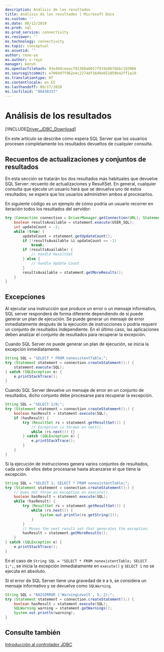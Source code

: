 ```yaml
---
description: Análisis de los resultados
title: Análisis de los resultados | Microsoft Docs
ms.custom: ''
ms.date: 08/12/2019
ms.prod: sql
ms.prod_service: connectivity
ms.reviewer: ''
ms.technology: connectivity
ms.topic: conceptual
ms.assetid: ''
author: rene-ye
ms.author: v-reye
manager: kenvh
ms.openlocfilehash: 93e494ceeac791368a0017f919a9676bbc193966
ms.sourcegitcommit: e700497f962e4c2274df16d9e651059b42ff1a10
ms.translationtype: HT
ms.contentlocale: es-ES
ms.lasthandoff: 08/17/2020
ms.locfileid: "88438337"
---
```

# <a name="parsing-the-results"></a>Análisis de los resultados

[!INCLUDE[Driver_JDBC_Download](../../includes/driver_jdbc_download.md)]

En este artículo se describe cómo espera SQL Server que los usuarios procesen completamente los resultados devueltos de cualquier consulta.

## <a name="update-counts-and-result-sets"></a>Recuentos de actualizaciones y conjuntos de resultados

En esta sección se tratarán los dos resultados más habituales que devuelve SQL Server: recuento de actualizaciones y ResultSet. En general, cualquier consulta que ejecute un usuario hará que se devuelva uno de estos resultados; se espera que los usuarios administren ambos al procesarlos.

En siguiente código es un ejemplo de cómo podría un usuario recorrer en iteración todos los resultados del servidor:
```java
try (Connection connection = DriverManager.getConnection(URL); Statement statement = connection.createStatement()) {
    boolean resultsAvailable = statement.execute(USER_SQL);
    int updateCount = -2;
    while (true) {
        updateCount = statement.getUpdateCount();
        if (!resultsAvailable && updateCount == -1)
            break;
        if (resultsAvailable) {
            // handle ResultSet
        } else {
            // handle Update Count
        }
        resultsAvailable = statement.getMoreResults();
    }
}
```

## <a name="exceptions"></a>Excepciones
Al ejecutar una instrucción que produce un error o un mensaje informativo, SQL server responderá de forma diferente dependiendo de si puede generar un plan de ejecución. Se puede generar un mensaje de error inmediatamente después de la ejecución de instrucciones o podría requerir un conjunto de resultados independiente. En el último caso, las aplicaciones deben analizar el conjunto de resultados para recuperar la excepción.

Cuando SQL Server no puede generar un plan de ejecución, se inicia la excepción inmediatamente.

```java
String SQL = "SELECT * FROM nonexistentTable;";
try (Statement statement = connection.createStatement();) {
    statement.execute(SQL);
} catch (SQLException e) {
    e.printStackTrace();
}
```

Cuando SQL Server devuelve un mensaje de error en un conjunto de resultados, dicho conjunto debe procesarse para recuperar la excepción.

```java
String SQL = "SELECT 1/0;";
try (Statement statement = connection.createStatement();) {
    boolean hasResult = statement.execute(SQL);
    if (hasResult) {
        try (ResultSet rs = statement.getResultSet()) {
            // Exception is thrown on next().
            while (rs.next()) {}
        } catch (SQLException e) {
            e.printStackTrace();
        }
    }
}
```

Si la ejecución de instrucciones genera varios conjuntos de resultados, cada uno de ellos debe procesarse hasta alcanzarse el que tiene la excepción.

```java
String SQL = "SELECT 1; SELECT * FROM nonexistentTable;";
try (Statement statement = connection.createStatement();) {
    // Does not throw an exception on execute().
    boolean hasResult = statement.execute(SQL);
    while (hasResult) {
        try (ResultSet rs = statement.getResultSet()) {
            while (rs.next()) {
                System.out.println(rs.getString(1));
            }
        }
        // Moves the next result set that generates the exception.
        hasResult = statement.getMoreResults();
    }
} catch (SQLException e) {
    e.printStackTrace();
}
```

En el caso de `String SQL = "SELECT * FROM nonexistentTable; SELECT 1;";`, se inicia la excepción inmediatamente en `execute()` y `SELECT 1` no se ejecuta en absoluto.

Si el error de SQL Server tiene una gravedad de `0` a `9`, se considera un mensaje informativo y se devuelve como `SQLWarning`.

```java
String SQL = "RAISERROR ('WarningLevel5', 5, 2);";
try (Statement statement = connection.createStatement();) {
    boolean hasResult = statement.execute(SQL);
    SQLWarning warning = statement.getWarnings();
    System.out.println(warning);
}
```

## <a name="see-also"></a>Consulte también

[Introducción al controlador JDBC](../../connect/jdbc/overview-of-the-jdbc-driver.md)
